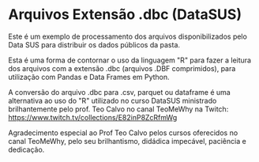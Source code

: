 # Arquivos Extensão .dbc (DataSUS)

Este é um exemplo de processamento dos arquivos disponibilizados
pelo Data SUS para distribuir os dados públicos da pasta.

Esta é uma forma de contornar o uso da linguagem "R" para fazer a
leitura dos arquivos com a extensão .dbc (arquivos .DBF comprimidos),
para utilização com Pandas e Data Frames em Python.

A conversão do arquivo .dbc para .csv, parquet ou dataframe é uma
alternativa ao uso do "R" utilizado no curso DataSUS ministrado
brilhantemente pelo prof. Teo Calvo no canal TeoMeWhy na Twitch:
https://www.twitch.tv/collections/E82inP8ZcRfmWg

Agradecimento especial ao Prof Teo Calvo pelos cursos oferecidos
no canal TeoMeWhy, pelo seu brilhantismo, didádica impecável,
paciência e dedicação.
